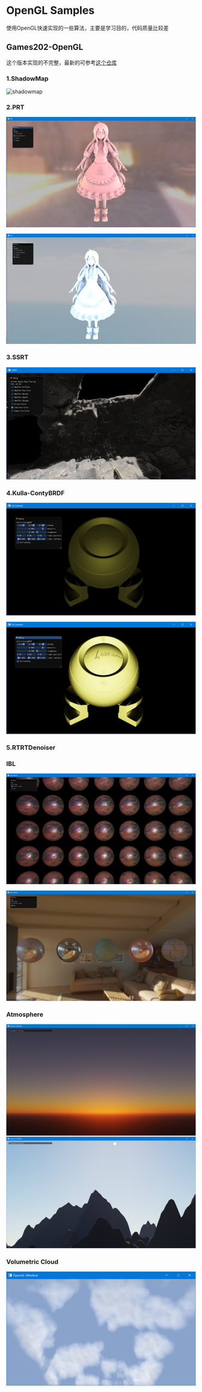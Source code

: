 # OpenGL Samples
使用OpenGL快速实现的一些算法，主要是学习目的，代码质量比较差
## Games202-OpenGL
这个版本实现的不完整，最新的可参考[这个仓库](https://github.com/wyzwzz/Games202-OpenGL)
### **1.ShadowMap**
![shadowmap](screenshots/ShadowMap1.gif)
### **2.PRT**
![PRT](screenshots/PRT_GraceCathedral.jpg)

![PRT](screenshots/PRT_Skybox.jpg)
### **3.SSRT**
![SSRT](screenshots/SSRT1.png)
### **4.Kulla-ContyBRDF**
![](screenshots/Kulla-ContyBRDF1.png)

![](screenshots/Kulla-ContyBRDF2.png)
### **5.RTRTDenoiser**

### **IBL**
![](screenshots/direct_light.png)

![](screenshots/ibl.png)

### **Atmosphere**
![](screenshots/atmosphere.png)
![](screenshots/atmosphere1.png)

### **Volumetric Cloud**
![](screenshots/volumetric_cloud.png)
